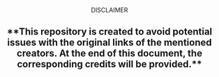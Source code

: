 <p align="center"> DISCLAIMER </p>
<h2 align="center"> **This repository is created to avoid potential issues with the original links of the mentioned creators. At the end of this document, the corresponding credits will be provided.** </h1>
